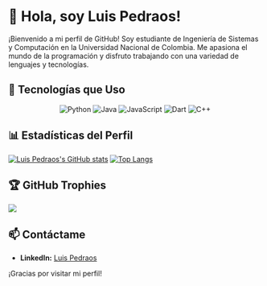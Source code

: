 <!--
**brosgor/brosgor** is a ✨ _special_ ✨ repository because its `README.md` (this file) appears on your GitHub profile.

Here are some ideas to get you started:

- 🔭 I’m currently working on ...
- 🌱 I’m currently learning ...
- 👯 I’m looking to collaborate on ...
- 🤔 I’m looking for help with ...
- 💬 Ask me about ...
- 📫 How to reach me: ...
- 😄 Pronouns: ...
- ⚡ Fun fact: ...
-->
# 👋 Hola, soy Luis Pedraos!

¡Bienvenido a mi perfil de GitHub! Soy estudiante de Ingeniería de Sistemas y Computación en la Universidad Nacional de Colombia. Me apasiona el mundo de la programación y disfruto trabajando con una variedad de lenguajes y tecnologías.


## 🚀 Tecnologías que Uso

<p align="center">
  <img src="https://img.shields.io/badge/Python-3776AB?style=flat&logo=python&logoColor=white" alt="Python">
  <img src="https://img.shields.io/badge/Java-007396?style=flat&logo=java&logoColor=white" alt="Java">
  <img src="https://img.shields.io/badge/JavaScript-F7DF1E?style=flat&logo=javascript&logoColor=black" alt="JavaScript">
  <img src="https://img.shields.io/badge/Dart-0175C2?style=flat&logo=dart&logoColor=white" alt="Dart">
  <img src="https://img.shields.io/badge/C++-00599C?style=flat&logo=c%2b%2b&logoColor=white" alt="C++">
</p>

## 📊 Estadísticas del Perfil

[![Luis Pedraos's GitHub stats](https://github-readme-stats.vercel.app/api?username=brosgor&show_icons=true&theme=radical)](https://github.com/brosgor)
[![Top Langs](https://github-readme-stats.vercel.app/api/top-langs/?username=brosgor&layout=compact&theme=radical)](https://github.com/brosgor)

## 🏆 GitHub Trophies
![](https://github-profile-trophy.vercel.app/?username=brosgor&theme=radical&no-frame=true&no-bg=true&margin-w=4)

## 📫 Contáctame

- **LinkedIn:** [Luis Pedraos](https://www.linkedin.com/in/alfonso-dev/)
  
¡Gracias por visitar mi perfil!
